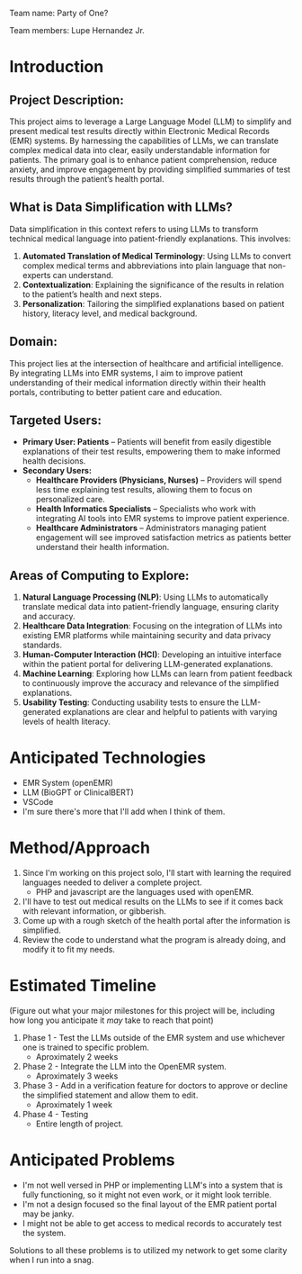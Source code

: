 Team name: Party of One?

Team members: Lupe Hernandez Jr.

# Introduction

## Project Description:
This project aims to leverage a Large Language Model (LLM) to simplify and present medical test results directly within Electronic Medical Records (EMR) systems. By harnessing the capabilities of LLMs, we can translate complex medical data into clear, easily understandable information for patients. The primary goal is to enhance patient comprehension, reduce anxiety, and improve engagement by providing simplified summaries of test results through the patient’s health portal.

## What is Data Simplification with LLMs?
Data simplification in this context refers to using LLMs to transform technical medical language into patient-friendly explanations. This involves:
1. **Automated Translation of Medical Terminology**: Using LLMs to convert complex medical terms and abbreviations into plain language that non-experts can understand.
2. **Contextualization**: Explaining the significance of the results in relation to the patient’s health and next steps.
3. **Personalization**: Tailoring the simplified explanations based on patient history, literacy level, and medical background.

## Domain:
This project lies at the intersection of healthcare and artificial intelligence. By integrating LLMs into EMR systems, I aim to improve patient understanding of their medical information directly within their health portals, contributing to better patient care and education.

## Targeted Users:
* **Primary User: Patients** – Patients will benefit from easily digestible explanations of their test results, empowering them to make informed health decisions.
* **Secondary Users:**
  * **Healthcare Providers (Physicians, Nurses)** – Providers will spend less time explaining test results, allowing them to focus on personalized care.
  * **Health Informatics Specialists** – Specialists who work with integrating AI tools into EMR systems to improve patient experience.
  * **Healthcare Administrators** – Administrators managing patient engagement will see improved satisfaction metrics as patients better understand their health information.

## Areas of Computing to Explore:
1. **Natural Language Processing (NLP)**: Using LLMs to automatically translate medical data into patient-friendly language, ensuring clarity and accuracy.
2. **Healthcare Data Integration**: Focusing on the integration of LLMs into existing EMR platforms while maintaining security and data privacy standards.
3. **Human-Computer Interaction (HCI)**: Developing an intuitive interface within the patient portal for delivering LLM-generated explanations.
4. **Machine Learning**: Exploring how LLMs can learn from patient feedback to continuously improve the accuracy and relevance of the simplified explanations.
5. **Usability Testing**: Conducting usability tests to ensure the LLM-generated explanations are clear and helpful to patients with varying levels of health literacy.

# Anticipated Technologies

* EMR System (openEMR)
* LLM (BioGPT or ClinicalBERT)
* VSCode
* I'm sure there's more that I'll add when I think of them.

# Method/Approach

1. Since I'm working on this project solo, I'll start with learning the required languages needed to deliver a complete project.
    * PHP and javascript are the languages used with openEMR.  
2. I'll have to test out medical results on the LLMs to see if it comes back with relevant information, or gibberish.
3. Come up with a rough sketch of the health portal after the information is simplified.
4. Review the code to understand what the program is already doing, and modify it to fit my needs.

# Estimated Timeline

(Figure out what your major milestones for this project will be, including how long you anticipate it *may* take to reach that point)
1. Phase 1 - Test the LLMs outside of the EMR system and use whichever one is trained to specific problem.
    * Aproximately 2 weeks
2. Phase 2 - Integrate the LLM into the OpenEMR system.
    * Aproximately 3 weeks
3. Phase 3 - Add in a verification feature for doctors to approve or decline the simplified statement and allow them to edit.
    * Aproximately 1 week
4. Phase 4 - Testing
    * Entire length of project.

# Anticipated Problems

* I'm not well versed in PHP or implementing LLM's into a system that is fully functioning, so it might not even work, or it might look terrible. 
* I'm not a design focused so the final layout of the EMR patient portal may be janky.  
* I might not be able to get access to medical records to accurately test the system.

Solutions to all these problems is to utilized my network to get some clarity when I run into a snag.